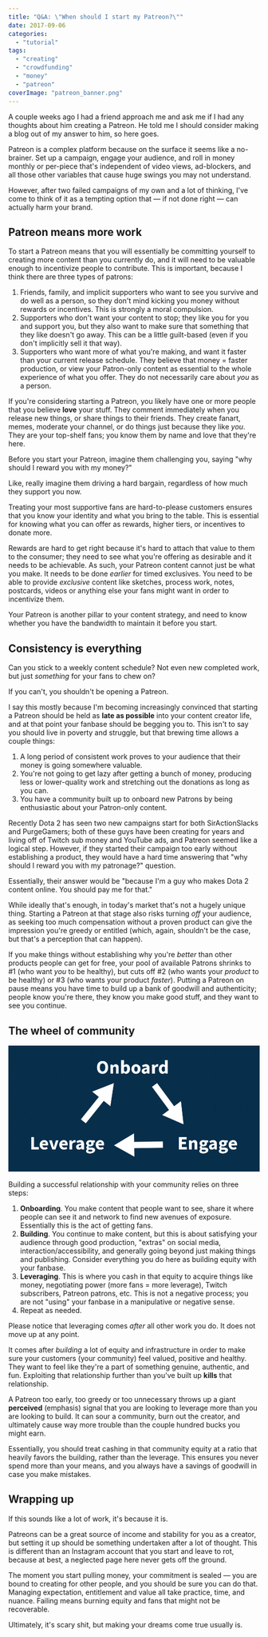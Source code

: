 ```yaml
---
title: "Q&A: \"When should I start my Patreon?\""
date: 2017-09-06
categories: 
  - "tutorial"
tags: 
  - "creating"
  - "crowdfunding"
  - "money"
  - "patreon"
coverImage: "patreon_banner.png"
---
```


A couple weeks ago I had a friend approach me and ask me if I had any thoughts about him creating a Patreon. He told me I should consider making a blog out of my answer to him, so here goes.

Patreon is a complex platform because on the surface it seems like a no-brainer. Set up a campaign, engage your audience, and roll in money monthly or per-piece that's independent of video views, ad-blockers, and all those other variables that cause huge swings you may not understand.

However, after two failed campaigns of my own and a lot of thinking, I've come to think of it as a tempting option that — if not done right — can actually harm your brand.

## Patreon means more work

To start a Patreon means that you will essentially be committing yourself to creating more content than you currently do, and it will need to be valuable enough to incentivize people to contribute. This is important, because I think there are three types of patrons:

1. Friends, family, and implicit supporters who want to see you survive and do well as a person, so they don't mind kicking you money without rewards or incentives. This is strongly a moral compulsion.
2. Supporters who don't want your content to stop; they like you for you and support you, but they also want to make sure that something that they like doesn't go away. This can be a little guilt-based (even if you don't implicitly sell it that way).
3. Supporters who want more of what you're making, and want it faster than your current release schedule. They believe that money = faster production, or view your Patron-only content as essential to the whole experience of what you offer. They do not necessarily care about _you_ as a person.

If you're considering starting a Patreon, you likely have one or more people that you believe **love** your stuff. They comment immediately when you release new things, or share things to their friends. They create fanart, memes, moderate your channel, or do things just because they like _you_. They are your top-shelf fans; you know them by name and love that they're here.

Before you start your Patreon, imagine them challenging you, saying "why should I reward you with my money?"

Like, really imagine them driving a hard bargain, regardless of how much they support you now.

Treating your most supportive fans are hard-to-please customers ensures that you know your identity and what you bring to the table. This is essential for knowing what you can offer as rewards, higher tiers, or incentives to donate more.

Rewards are hard to get right because it's hard to attach that value to them to the consumer; they need to see what you're offering as desirable and it needs to be achievable. As such, your Patreon content cannot just be what you make. It needs to be done _earlier_ for timed exclusives. You need to be able to provide _exclusive_ content like sketches, process work, notes, postcards, videos or anything else your fans might want in order to incentivize them.

Your Patreon is another pillar to your content strategy, and need to know whether you have the bandwidth to maintain it before you start.

## Consistency is everything

Can you stick to a weekly content schedule? Not even new completed work, but just _something_ for your fans to chew on?

If you can't, you shouldn't be opening a Patreon.

I say this mostly because I'm becoming increasingly convinced that starting a Patreon should be held as **late as possible** into your content creator life, and at that point your fanbase should be begging you to. This isn't to say you should live in poverty and struggle, but that brewing time allows a couple things:

1. A long period of consistent work proves to your audience that their money is going somewhere valuable.
2. You're not going to get lazy after getting a bunch of money, producing less or lower-quality work and stretching out the donations as long as you can.
3. You have a community built up to onboard new Patrons by being enthusiastic about your Patron-only content.

Recently Dota 2 has seen two new campaigns start for both SirActionSlacks and PurgeGamers; both of these guys have been creating for years and living off of Twitch sub money and YouTube ads, and Patreon seemed like a logical step. However, if they started their campaign too early without establishing a product, they would have a hard time answering that "why should I reward you with my patronage?" question.

Essentially, their answer would be "because I'm a guy who makes Dota 2 content online. You should pay me for that."

While ideally that's enough, in today's market that's not a hugely unique thing. Starting a Patreon at that stage also risks turning _off_ your audience, as seeking too much compensation without a proven product can give the impression you're greedy or entitled (which, again, shouldn't be the case, but that's a perception that can happen).

If you make things without establishing why you're _better_ than other products people can get for free, your pool of available Patrons shrinks to #1 (who want _you_ to be healthy), but cuts off #2 (who wants your _product_ to be healthy) or #3 (who wants your product _faster_). Putting a Patreon on pause means you have time to build up a bank of goodwill and authenticity; people know you're there, they know you make good stuff, and they want to see you continue.

## The wheel of community

![](images/cycle_engagement.png)

Building a successful relationship with your community relies on three steps:

1. **Onboarding**. You make content that people want to see, share it where people can see it and network to find new avenues of exposure. Essentially this is the act of getting fans.
2. **Building**. You continue to make content, but this is about satisfying your audience through good production, "extras" on social media, interaction/accessibility, and generally going beyond just making things and publishing. Consider everything you do here as building equity with your fanbase.
3. **Leveraging**. This is where you cash in that equity to acquire things like money, negotiating power (more fans = more leverage), Twitch subscribers, Patreon patrons, etc. This is not a negative process; you are not "using" your fanbase in a manipulative or negative sense.
4. Repeat as needed.

Please notice that leveraging comes _after_ all other work you do. It does not move up at any point.

It comes after _building_ a lot of equity and infrastructure in order to make sure your customers (your community) feel valued, positive and healthy. They want to feel like they're a part of something genuine, authentic, and fun. Exploiting that relationship further than you've built up **kills** that relationship.

A Patreon too early, too greedy or too unnecessary throws up a giant **perceived** (emphasis) signal that you are looking to leverage more than you are looking to build. It can sour a community, burn out the creator, and ultimately cause way more trouble than the couple hundred bucks you might earn.

Essentially, you should treat cashing in that community equity at a ratio that heavily favors the building, rather than the leverage. This ensures you never spend more than your means, and you always have a savings of goodwill in case you make mistakes.

## Wrapping up

If this sounds like a lot of work, it's because it is.

Patreons can be a great source of income and stability for you as a creator, but setting it up should be something undertaken after a lot of thought. This is different than an Instagram account that you start and leave to rot, because at best, a neglected page here never gets off the ground.

The moment you start pulling money, your commitment is sealed — you are bound to creating for other people, and you should be sure you can do that. Managing expectation, entitlement and value all take practice, time, and nuance. Failing means burning equity and fans that might not be recoverable.

Ultimately, it's scary shit, but making your dreams come true usually is.
